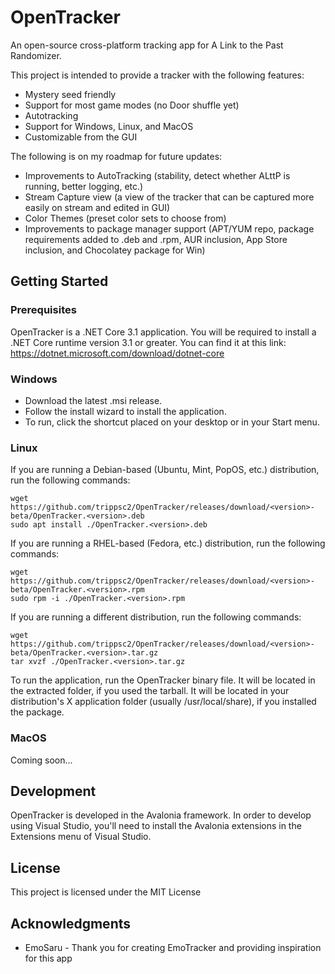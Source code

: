 # OpenTracker
An open-source cross-platform tracking app for A Link to the Past Randomizer.

This project is intended to provide a tracker with the following features:
- Mystery seed friendly
- Support for most game modes (no Door shuffle yet)
- Autotracking
- Support for Windows, Linux, and MacOS
- Customizable from the GUI

The following is on my roadmap for future updates:
- Improvements to AutoTracking (stability, detect whether ALttP is running, better logging, etc.)
- Stream Capture view (a view of the tracker that can be captured more easily on stream and edited in GUI)
- Color Themes (preset color sets to choose from)
- Improvements to package manager support (APT/YUM repo, package requirements added to .deb and .rpm, AUR inclusion, App Store inclusion, and Chocolatey package for Win)

## Getting Started

### Prerequisites

OpenTracker is a .NET Core 3.1 application.  You will be required to install a .NET Core runtime version 3.1 or greater.  You can find it at this link: https://dotnet.microsoft.com/download/dotnet-core

### Windows

- Download the latest .msi release.
- Follow the install wizard to install the application.
- To run, click the shortcut placed on your desktop or in your Start menu.

### Linux

If you are running a Debian-based (Ubuntu, Mint, PopOS, etc.) distribution, run the following commands:

```
wget https://github.com/trippsc2/OpenTracker/releases/download/<version>-beta/OpenTracker.<version>.deb
sudo apt install ./OpenTracker.<version>.deb
```

If you are running a RHEL-based (Fedora, etc.) distribution, run the following commands:

```
wget https://github.com/trippsc2/OpenTracker/releases/download/<version>-beta/OpenTracker.<version>.rpm
sudo rpm -i ./OpenTracker.<version>.rpm
```

If you are running a different distribution, run the following commands:

```
wget https://github.com/trippsc2/OpenTracker/releases/download/<version>-beta/OpenTracker.<version>.tar.gz
tar xvzf ./OpenTracker.<version>.tar.gz
```

To run the application, run the OpenTracker binary file.  It will be located in the extracted folder, if you used the tarball.  It will be located in your distribution's X application folder (usually /usr/local/share), if you installed the package.

### MacOS

Coming soon...

## Development

OpenTracker is developed in the Avalonia framework.  In order to develop using Visual Studio, you'll need to install the Avalonia extensions in the Extensions menu of Visual Studio.

## License

This project is licensed under the MIT License

## Acknowledgments

- EmoSaru - Thank you for creating EmoTracker and providing inspiration for this app
